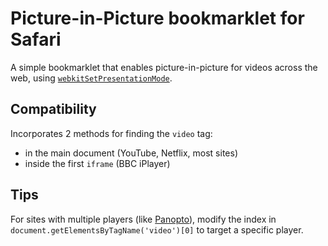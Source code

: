 # Picture-in-Picture bookmarklet for Safari

A simple bookmarklet that enables picture-in-picture for videos across the web, using [`webkitSetPresentationMode`](https://developer.apple.com/documentation/webkitjs/adding_picture_in_picture_to_your_safari_media_controls).

## Compatibility

Incorporates 2 methods for finding the `video` tag:

- in the main document (YouTube, Netflix, most sites)
- inside the first `iframe` (BBC iPlayer)

## Tips

For sites with multiple players (like [Panopto](https://www.panopto.com)), modify the index in `document.getElementsByTagName('video')[0]` to target a specific player.